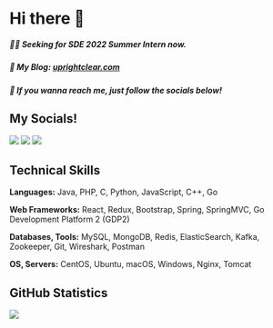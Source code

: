 # Hi there 👋
##### 👨‍💻 Seeking for SDE 2022 Summer Intern now.
##### 🤔 My Blog: <a href="http://uprightclear.com/">uprightclear.com</a>
##### 🙈 If you wanna reach me, just follow the socials below!


## **My Socials!**

<a href="https://www.linkedin.com/in/jiqingsun/"><img src="https://img.shields.io/badge/LinkedIn-0077B5?style=for-the-badge&logo=linkedin&logoColor=white" /></a>
<a href="https://www.instagram.com/uprightclear_sun/"><img src="https://img.shields.io/badge/Instagram-E4405F?style=for-the-badge&logo=instagram&logoColor=white" /></a>
<a href="https://www.facebook.com/uprightclear.sun/"><img src="https://img.shields.io/badge/Facebook-1877F2?style=for-the-badge&logo=facebook&logoColor=white" /></a>


## **Technical Skills**
**Languages:** Java, PHP, C, Python, JavaScript, C++, Go  

**Web Frameworks:** React, Redux, Bootstrap, Spring, SpringMVC, Go Development Platform 2 (GDP2)

**Databases, Tools:** MySQL, MongoDB, Redis, ElasticSearch, Kafka, Zookeeper, Git, Wireshark, Postman

**OS, Servers:** CentOS, Ubuntu, macOS, Windows, Nginx, Tomcat


## **GitHub Statistics**

<!-- ![Anurag's GitHub stats](https://github-readme-stats.vercel.app/api?username=uprightclear&show_icons=true) 

![Okami](https://github-readme-stats.vercel.app/api/top-langs/?username=uprightclear&hide=html&layout=compact) -->

![](https://github-profile-summary-cards.vercel.app/api/cards/profile-details?username=uprightclear&theme=monokai)

<!--
**uprightclear/uprightclear** is a ✨ _special_ ✨ repository because its `README.md` (this file) appears on your GitHub profile.

Here are some ideas to get you started:

- 🔭 I’m currently working on ...
- 🌱 I’m currently learning ...
- 👯 I’m looking to collaborate on ...
- 🤔 I’m looking for help with ...
- 💬 Ask me about ...
- 📫 How to reach me: ...
- 😄 Pronouns: ...
- ⚡ Fun fact: ...
-->
